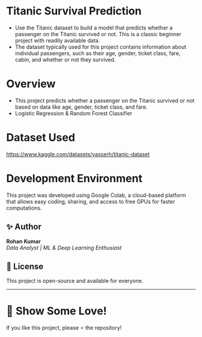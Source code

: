 # Titanic Survival Prediction
- Use the Titanic dataset to build a model that predicts whether a passenger on the Titanic survived or not. This is a classic beginner project with readily available data.
- The dataset typically used for this project contains information about individual passengers, such as their age, gender, ticket class, fare, cabin, and whether or not they survived.

# Overview
- This project predicts whether a passenger on the Titanic survived or not based on data like age, gender, ticket class, and fare.
- Logistic Regression & Random Forest Classifier

# Dataset Used
https://www.kaggle.com/datasets/yasserh/titanic-dataset

# Development Environment
This project was developed using Google Colab, a cloud-based platform that allows easy coding, sharing, and access to free GPUs for faster computations.

## ✨ Author  
**Rohan Kumar**  
_Data Analyst | ML & Deep Learning Enthusiast_  


## 📜 License  
This project is open-source and available for everyone.

---

# 🌟 Show Some Love!  
If you like this project, please ⭐️ the repository!
